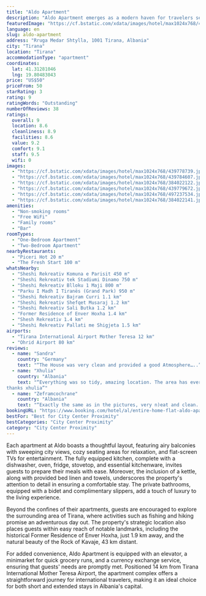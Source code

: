 ```yaml
---
title: "Aldo Apartment"
description: "Aldo Apartment emerges as a modern haven for travelers seeking the comfort of home with the convenience of city living in Tirana."
featuredImage: "https://cf.bstatic.com/xdata/images/hotel/max1024x768/439778739.jpg?k=88d4e6677cdd46b9a4b3b70780fd359f731ca3a30400dc2cbf4d95a7049d1d63&o=&hp=1"
language: en
slug: aldo-apartment
address: "Rruga Medar Shtylla, 1001 Tirana, Albania"
city: "Tirana"
location: "Tirana"
accommodationType: "apartment"
coordinates:
  lat: 41.31281046
  lng: 19.80483043
price: "US$50"
priceFrom: 50
starRating: 3
rating: 9
ratingWords: "Outstanding"
numberOfReviews: 38
ratings:
  overall: 9
  location: 8.6
  cleanliness: 8.9
  facilities: 8.6
  value: 9.2
  comfort: 9.1
  staff: 9.5
  wifi: 0
images:
  - "https://cf.bstatic.com/xdata/images/hotel/max1024x768/439778739.jpg?k=88d4e6677cdd46b9a4b3b70780fd359f731ca3a30400dc2cbf4d95a7049d1d63&o=&hp=1"
  - "https://cf.bstatic.com/xdata/images/hotel/max1024x768/439784607.jpg?k=80625853b4f753329e6c518e40fc6daddf0421d386f98f092762399bb95c974e&o=&hp=1"
  - "https://cf.bstatic.com/xdata/images/hotel/max1024x768/384022122.jpg?k=22c795f34e0c195bdc2d5db3251eb3a2101d90ed56c19df7d9a3da55b152406c&o=&hp=1"
  - "https://cf.bstatic.com/xdata/images/hotel/max1024x768/439779672.jpg?k=ad9a68d4ca46f2cd37f224721ba8b8ba8627f76416eb593066ef49758d4d25ba&o=&hp=1"
  - "https://cf.bstatic.com/xdata/images/hotel/max1024x768/497237534.jpg?k=2d18481d3ab1fc9073abe0f89f984cbdde2fb2ff669889b45233da114ef458b9&o=&hp=1"
  - "https://cf.bstatic.com/xdata/images/hotel/max1024x768/384022141.jpg?k=82984d843dc461538572680020950f75386d68be079d1c95c81900843bfe9ba6&o=&hp=1"
amenities:
  - "Non-smoking rooms"
  - "Free WiFi"
  - "Family rooms"
  - "Bar"
roomTypes:
  - "One-Bedroom Apartment"
  - "Two-Bedroom Apartment"
nearbyRestaurants:
  - "Piceri Hot 20 m"
  - "The Fresh Start 100 m"
whatsNearby:
  - "Sheshi Rekreativ Komuna e Parisit 450 m"
  - "Sheshi Rekreativ tek Stadiumi Dinamo 750 m"
  - "Sheshi Rekreativ Blloku 1 Maji 800 m"
  - "Parku I Madh I Tiranës (Grand Park) 950 m"
  - "Sheshi Rekreativ Bajram Curri 1.1 km"
  - "Sheshi Rekreativ Shefqet Musaraj 1.2 km"
  - "Sheshi Rekreativ Sali Butka 1.2 km"
  - "Former Residence of Enver Hoxha 1.4 km"
  - "Shesh Rekreativ 1.4 km"
  - "Sheshi Rekreativ Pallati me Shigjeta 1.5 km"
airports:
  - "Tirana International Airport Mother Teresa 12 km"
  - "Ohrid Airport 80 km"
reviews:
  - name: "Sandra"
    country: "Germany"
    text: "“The House was very clean and provided a good Atmosphere…..”"
  - name: "Xhulia"
    country: "Albania"
    text: "“Everything was so tidy, amazing location. The area has everything you need. Aldo is very helpful and friendly. Even though I booked at a late hour he was available to still accept my booking.
thanks xhulia”"
  - name: "Zeframcochrane"
    country: "Albania"
    text: "“Exactly the same as in the pictures, very n)eat and clean. Fast and reliable Wi-Fi connection. The owner was very kind and available on solving last minute mishaps. Recommended!”"
bookingURL: "https://www.booking.com/hotel/al/entire-home-flat-aldo-apartment.en-gb.html?aid=8035640"
bestFor: "Best for City Center Proximity"
bestCategories: "City Center Proximity"
category: "City Center Proximity"
---
```


Each apartment at Aldo boasts a thoughtful layout, featuring airy balconies with sweeping city views, cozy seating areas for relaxation, and flat-screen TVs for entertainment. The fully equipped kitchen, complete with a dishwasher, oven, fridge, stovetop, and essential kitchenware, invites guests to prepare their meals with ease. Moreover, the inclusion of a kettle, along with provided bed linen and towels, underscores the property's attention to detail in ensuring a comfortable stay. The private bathrooms, equipped with a bidet and complimentary slippers, add a touch of luxury to the living experience.

Beyond the confines of their apartments, guests are encouraged to explore the surrounding area of Tirana, where activities such as fishing and hiking promise an adventurous day out. The property's strategic location also places guests within easy reach of notable landmarks, including the historical Former Residence of Enver Hoxha, just 1.9 km away, and the natural beauty of the Rock of Kavaje, 43 km distant.

For added convenience, Aldo Apartment is equipped with an elevator, a minimarket for quick grocery runs, and a currency exchange service, ensuring that guests' needs are promptly met. Positioned 14 km from Tirana International Mother Teresa Airport, the apartment complex offers a straightforward journey for international travelers, making it an ideal choice for both short and extended stays in Albania's capital.